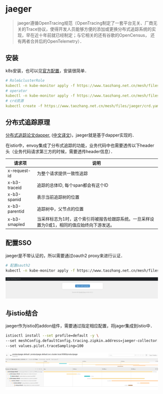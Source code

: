 jaeger
=============
  
> jaeger遵循OpenTracing规范（OpenTracing制定了一套平台无关、厂商无关的Trace协议，使得开发人员能够方便的添加或更换分布式追踪系统的实现，早在近十年前就已经制定；与它相关的还有谷歌的OpenCensus，  还有两者合并后的OpenTelemetry）．
  
## 安装

k8s安装，也可以见[官方配置](https://www.jaegertracing.io/docs/1.21/operator/)，安装很简单．

```yaml
# Role&clusterRole  
kubectl -n kube-monitor apply -f https://www.taozhang.net.cn/mesh/files/jaeger/rbac.yaml
# operator  
kubectl -n kube-monitor apply -f https://www.taozhang.net.cn/mesh/files/jaeger/operator.yaml
# crd资源  
kubectl create -f https://www.taozhang.net.cn/mesh/files/jaeger/crd.yaml
```

## 分布式追踪原理

[分布式追踪论文dapper](https://research.google/pubs/pub36356/), ([中文译文](http://alphawang.com/blog/google-dapper-translation/))，jaeger就是基于dapper实现的．

在istio中，envoy集成了分布式追踪的功能，业务代码中也需要透传以下header头（业务代码请求第三方的时候，需要透传header信息）．

| 请求项 | 说明 |
| --- | --- |
| x-request-id | 为整个请求提供一致性追踪|
| x-b3-traceid| 追踪的总体ID, 每个span都会有这个ID |
| x-b3-spanid | 表示当前追踪树的位置|
| x-b3-parentid | 追踪树中，父节点的位置|
| x-b3-smapled | 当采样标志为1时，这个索引将被报告给跟踪系统。一旦采样设置为0或1，相同的值应始终向下游发送。|


## 配置SSO
jaeger是不带认证的，所以需要通过oauth2 proxy来进行认证．　

```bash
# 配置oauth2
kubectl -n kube-monitor apply -f https://www.taozhang.net.cn/mesh/files/jaeger/oauth2.yaml
```
![jaeger认证配置](images/20210118230032.png)


## 与istio结合

jaeger作为istio的addon组件，需要通过指定相应配置，将jager集成到istio中．　
```bash
istioctl install --set profile=default -y \
--set meshConfig.defaultConfig.tracing.zipkin.address=jaeger-collector.kube-monitor:9411 \
--set values.pilot.traceSampling=100
```

![jaeger分布式追踪](images/20210118224313.png)